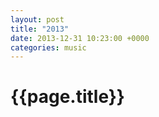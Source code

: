 ```yaml
---
layout: post
title: "2013"
date: 2013-12-31 10:23:00 +0000
categories: music
---
```


# {{page.title}}

